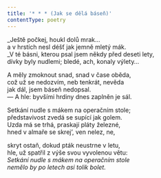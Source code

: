 ```yaml
---
title: '* * * (Jak se dělá báseň)'
contentType: poetry
---
```


<section>

_Ještě počkej, houkl dolů mrak…  
a v hrstích nesl déšť jak jemně mletý mák.  
_V té básni, kterou psal jsem někdy před deseti lety,  
dívky byly nudlemi; bledé, ach, konaly výlety…

A měly zmoknout snad, snad v čase oběda,  
což už se nedozvím, neb tenkrát, nevěda  
jak dál, jsem báseň nedopsal.  
— A hle: byvšími hrdiny dnes zaplněn je sál.

Setkání nudle s mákem na operačním stole;  
představivost zvedá se supící jak golem.  
Uzda má se trhá, praskají pláty železné,  
hned v almaře se skrej’, ven nelez, ne,

skryt ostaň, dokud pták neustrne v letu,  
hle, už spatřil z výše svou vyvolenou větu:  
_Setkání nudle s mákem na operačním stole  
nemělo by po letech asi tolik bolet._

</section>
